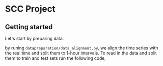 # SCC Project

## Getting started

Let's start by preparing data. 

by runing `datapreparation/data_alignment.py`, we align the time series with the real time and split them to 1-hour intervals.
To read in the data and split them to train and test sets run the following code, 
